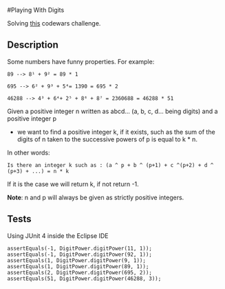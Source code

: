 #Playing With Digits

Solving [this](https://www.codewars.com/kata/5552101f47fc5178b1000050/train/java) codewars challenge.

## Description

Some numbers have funny properties. For example:

```
89 --> 8¹ + 9² = 89 * 1
```

```
695 --> 6² + 9³ + 5⁴= 1390 = 695 * 2
```

```
46288 --> 4³ + 6⁴+ 2⁵ + 8⁶ + 8⁷ = 2360688 = 46288 * 51
```

Given a positive integer n written as abcd... (a, b, c, d... being digits) and a positive integer p

- we want to find a positive integer k, if it exists, such as the sum of the digits of n taken to the successive powers of p is equal to k * n.

In other words:

```
Is there an integer k such as : (a ^ p + b ^ (p+1) + c ^(p+2) + d ^ (p+3) + ...) = n * k
```

If it is the case we will return k, if not return -1.

**Note**: n and p will always be given as strictly positive integers.

## Tests

Using JUnit 4 inside the Eclipse IDE

```
assertEquals(-1, DigitPower.digitPower(11, 1));
assertEquals(-1, DigitPower.digitPower(92, 1));
assertEquals(1, DigitPower.digitPower(9, 1));
assertEquals(1, DigitPower.digitPower(89, 1));
assertEquals(2, DigitPower.digitPower(695, 2));
assertEquals(51, DigitPower.digitPower(46288, 3));	
```
